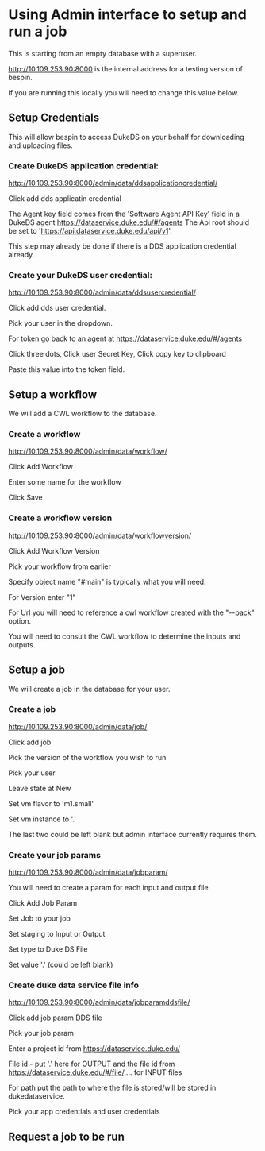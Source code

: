 # Using Admin interface to setup and run a job
This is starting from an empty database with a superuser.

http://10.109.253.90:8000 is the internal address for a testing version of bespin.

If you are running this locally you will need to change this value below.

## Setup Credentials

This will allow bespin to access DukeDS on your behalf for downloading and uploading files.

### Create DukeDS application credential:
http://10.109.253.90:8000/admin/data/ddsapplicationcredential/

Click add dds applicatin credential

The Agent key field comes from the 'Software Agent API Key' field in a DukeDS agent https://dataservice.duke.edu/#/agents
The Api root should be set to 'https://api.dataservice.duke.edu/api/v1'.

This step may already be done if there is a DDS application credential already.

### Create your DukeDS user credential:
http://10.109.253.90:8000/admin/data/ddsusercredential/

Click add dds user credential.

Pick your user in the dropdown.

For token go back to an agent at https://dataservice.duke.edu/#/agents

Click three dots, Click user Secret Key, Click copy key to clipboard

Paste this value into the token field.

## Setup a workflow
We will add a CWL workflow to the database.

### Create a workflow
http://10.109.253.90:8000/admin/data/workflow/

Click Add Workflow

Enter some name for the workflow

Click Save


### Create a workflow version
http://10.109.253.90:8000/admin/data/workflowversion/

Click Add Workflow Version

Pick your workflow from earlier

Specify object name "#main" is typically what you will need.

For Version enter "1"

For Url you will need to reference a cwl workflow created with the "--pack" option.

You will need to consult the CWL workflow to determine the inputs and outputs.

## Setup a job
We will create a job in the database for your user.

### Create a job
http://10.109.253.90:8000/admin/data/job/

Click add job

Pick the version of the workflow you wish to run

Pick your user

Leave state at New

Set vm flavor to 'm1.small'

Set vm instance to '.'

The last two could be left blank but admin interface currently requires them.

### Create your job params
http://10.109.253.90:8000/admin/data/jobparam/

You will need to create a param for each input and output file.

Click Add Job Param

Set Job to your job

Set staging to Input or Output

Set type to Duke DS File

Set value '.' (could be left blank)

### Create duke data service file info
http://10.109.253.90:8000/admin/data/jobparamddsfile/

Click add job param DDS file

Pick your job param

Enter a project id from https://dataservice.duke.edu/

File id - put '.' here for OUTPUT and the file id from https://dataservice.duke.edu/#/file/.... for INPUT files

For path put the path to where the file is stored/will be stored in dukedataservice.

Pick your app credentials and user credentials



## Request a job to be run




